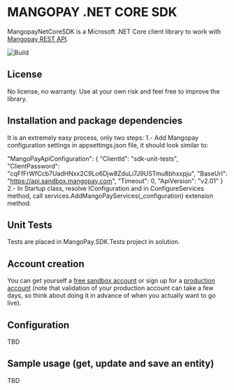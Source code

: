 MANGOPAY .NET CORE SDK 
=================================================
MangopayNetCoreSDK is a Microsoft .NET Core client library to work with
[Mangopay REST API](http://docs.mangopay.com/api-references/).

![Build](https://github.com/JuanGarciaCarmona/mangopay-net-core-sdk/workflows/Build/badge.svg)

License
-------------------------------------------------
No license, no warranty. Use at your own risk and feel free to improve the library.

Installation and package dependencies
-------------------------------------------------
It is an extremely easy process, only two steps:
1.- Add Mangopay configuration settings in appsettings.json file, it should look similar to:

  "MangoPayApiConfiguration": {
    "ClientId": "sdk-unit-tests",
    "ClientPassword": "cqFfFrWfCcb7UadHNxx2C9Lo6Djw8ZduLi7J9USTmu8bhxxpju",
    "BaseUrl": "https://api.sandbox.mangopay.com",
    "Timeout": 0,
    "ApiVersion": "v2.01"
  }
2.- In Startup class, resolve IConfiguration and in ConfigureServices method, call services.AddMangoPayServices(_configuration) extension method.


Unit Tests
-------------------------------------------------
Tests are placed in MangoPay.SDK.Tests project in solution.


Account creation
-------------------------------------------------
You can get yourself a [free sandbox account](https://www.mangopay.com/signup/create-sandbox/) or sign up for a [production account](https://www.mangopay.com/signup/production-account/) (note that validation of your production account can take a few days, so think about doing it in advance of when you actually want to go live).


Configuration
-------------------------------------------------
TBD


Sample usage (get, update and save an entity)
-------------------------------------------------
TBD
   
